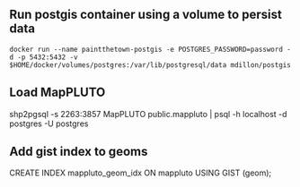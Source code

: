 
## Run postgis container using a volume to persist data

`docker run --name paintthetown-postgis -e POSTGRES_PASSWORD=password -d -p 5432:5432 -v $HOME/docker/volumes/postgres:/var/lib/postgresql/data mdillon/postgis`

## Load MapPLUTO

shp2pgsql -s 2263:3857 MapPLUTO public.mappluto | psql -h localhost -d postgres -U postgres

## Add gist index to geoms

CREATE INDEX mappluto_geom_idx
  ON mappluto
  USING GIST (geom);
